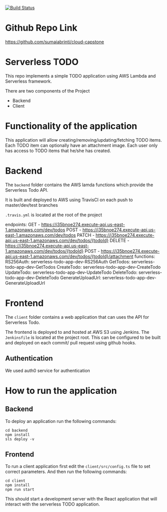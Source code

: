 [![Build Status](https://travis-ci.org/sumaiabrinti/cloud-capstone.svg?branch=master)](https://travis-ci.org/sumaiabrinti/cloud-capstone)

# Github Repo Link
https://github.com/sumaiabrinti/cloud-capstone

# Serverless TODO

This repo implements a simple TODO application using AWS Lambda and Serverless framework.

There are two components of the Project
 - Backend 
 - Client 

 # Functionality of the application

This application will allow creating/removing/updating/fetching TODO items. Each TODO item can optionally have an attachment image. Each user only has access to TODO items that he/she has created.

# Backend
The `backend` folder contains the AWS lamda functions which provide the Serverless Todo API. 

It is built and deployed to AWS using TravisCI on each push to master/dev/test branches

`.travis.yml` is located at the root of the project

endpoints:
  GET - https://i35bnoe274.execute-api.us-east-1.amazonaws.com/dev/todos
  POST - https://i35bnoe274.execute-api.us-east-1.amazonaws.com/dev/todos
  PATCH - https://i35bnoe274.execute-api.us-east-1.amazonaws.com/dev/todos/{todoId}
  DELETE - https://i35bnoe274.execute-api.us-east-1.amazonaws.com/dev/todos/{todoId}
  POST - https://i35bnoe274.execute-api.us-east-1.amazonaws.com/dev/todos/{todoId}/attachment
functions:
  RS256Auth: serverless-todo-app-dev-RS256Auth
  GetTodos: serverless-todo-app-dev-GetTodos
  CreateTodo: serverless-todo-app-dev-CreateTodo
  UpdateTodo: serverless-todo-app-dev-UpdateTodo
  DeleteTodo: serverless-todo-app-dev-DeleteTodo
  GenerateUploadUrl: serverless-todo-app-dev-GenerateUploadUrl

# Frontend

The `client` folder contains a web application that can uses the API for Serverless Todo.

The frontend is deployed to and hosted at AWS S3 using Jenkins.
The `Jenkinsfile` is located at the project root. 
This can be configured to be built and deployed on each commit/ pull request using github hooks.


## Authentication

We used auth0 service for authentication



# How to run the application

## Backend

To deploy an application run the following commands:

```
cd backend
npm install
sls deploy -v
```

## Frontend

To run a client application first edit the `client/src/config.ts` file to set correct parameters. And then run the following commands:

```
cd client
npm install
npm run start
```

This should start a development server with the React application that will interact with the serverless TODO application.